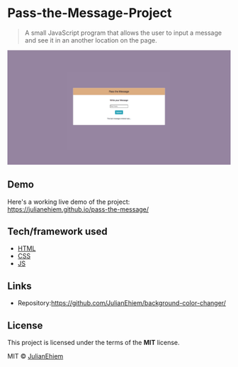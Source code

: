 # Pass-the-Message-Project

> A small JavaScript program that allows the user to input a message and see it in an another location on the page.

![](img/pass-the-message-screenshot.png)

## Demo

Here's a working live demo of the project: https://julianehiem.github.io/pass-the-message/

## Tech/framework used

- [HTML](https://developer.mozilla.org/en-US/docs/Web/HTML)
- [CSS](https://developer.mozilla.org/en-US/docs/Web/CSS)
- [JS](https://developer.mozilla.org/en-US/docs/Web/JavaScript)

## Links

- Repository:https://github.com/JulianEhiem/background-color-changer/

## License

This project is licensed under the terms of the **MIT** license.

MIT © [JulianEhiem](https://github.com/JulianEhiem)
